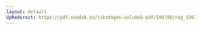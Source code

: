 ```yaml
---
layout: default
UpRedirect: https://pdf.swedeb.se/riksdagen-volumeG-pdf/199798/reg_199798/reg_199798_0253.pdf
---
```

